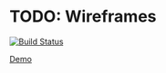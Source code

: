 # TODO: Wireframes

[![Build Status](https://travis-ci.org/matt-dunn/react-wireframes.svg?branch=master)](https://travis-ci.org/matt-dunn/react-wireframes)


[Demo](https://matt-dunn.github.io/react-wireframes/)
